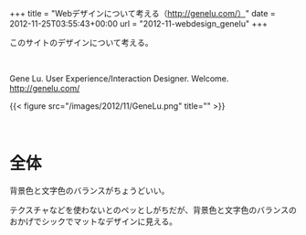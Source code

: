 +++
title = "Webデザインについて考える（http://genelu.com/）"
date = 2012-11-25T03:55:43+00:00
url = "2012-11-webdesign_genelu"
+++
&nbsp;

このサイトのデザインについて考える。

&nbsp;

Gene Lu. User Experience/Interaction Designer. Welcome.  
<http://genelu.com/>

{{< figure src="/images/2012/11/GeneLu.png" title="" >}}

&nbsp;

# 全体

背景色と文字色のバランスがちょうどいい。

テクスチャなどを使わないとのペッとしがちだが、背景色と文字色のバランスのおかげでシックでマットなデザインに見える。